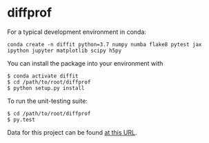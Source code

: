 # diffprof

For a typical development environment in conda:
```
conda create -n diffit python=3.7 numpy numba flake8 pytest jax ipython jupyter matplotlib scipy h5py
```

You can install the package into your environment with
```
$ conda activate diffit
$ cd /path/to/root/diffprof
$ python setup.py install
```

To run the unit-testing suite:
```
$ cd /path/to/root/diffprof
$ py.test
```

Data for this project can be found [at this URL](https://portal.nersc.gov/project/hacc/aphearin/diffprof_data/).
